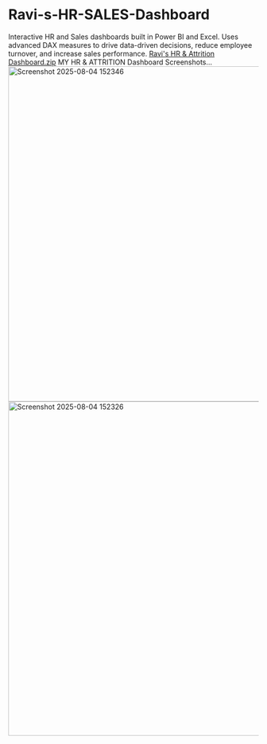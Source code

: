 # Ravi-s-HR-SALES-Dashboard
Interactive HR and Sales dashboards built in Power BI and Excel. Uses advanced DAX measures to drive data-driven decisions, reduce employee turnover, and increase sales performance.
[Ravi's HR & Attrition Dashboard.zip](https://github.com/user-attachments/files/21575244/Ravi.s.HR.Attrition.Dashboard.zip)
MY HR & ATTRITION Dashboard Screenshots...
<img width="1194" height="674" alt="Screenshot 2025-08-04 152346" src="https://github.com/user-attachments/assets/c0a6187b-3f13-4b8b-b2f7-41b5654968f5" />
<img width="1261" height="672" alt="Screenshot 2025-08-04 152326" src="https://github.com/user-attachments/assets/074ca516-c034-41c4-b0ce-afa58d1f4243" />

